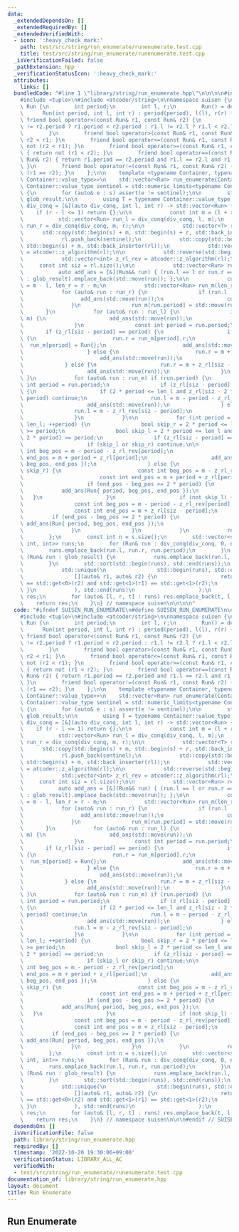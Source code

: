```yaml
---
data:
  _extendedDependsOn: []
  _extendedRequiredBy: []
  _extendedVerifiedWith:
  - icon: ':heavy_check_mark:'
    path: test/src/string/run_enumerate/runenumerate.test.cpp
    title: test/src/string/run_enumerate/runenumerate.test.cpp
  _isVerificationFailed: false
  _pathExtension: hpp
  _verificationStatusIcon: ':heavy_check_mark:'
  attributes:
    links: []
  bundledCode: "#line 1 \"library/string/run_enumerate.hpp\"\n\n\n\n#include <limits>\n\
    #include <tuple>\n#include <atcoder/string>\n\nnamespace suisen {\n    struct\
    \ Run {\n        int period;\n        int l, r;\n        Run() = default;\n  \
    \      Run(int period, int l, int r) : period(period), l(l), r(r) {}\n       \
    \ friend bool operator<(const Run& r1, const Run& r2) {\n            return r1.period\
    \ != r2.period ? r1.period < r2.period : r1.l != r2.l ? r1.l < r2.l : r1.r < r2.r;\n\
    \        }\n        friend bool operator>(const Run& r1, const Run& r2) { return\
    \ r2 < r1; }\n        friend bool operator<=(const Run& r1, const Run& r2) { return\
    \ not (r2 < r1); }\n        friend bool operator>=(const Run& r1, const Run& r2)\
    \ { return not (r1 < r2); }\n        friend bool operator==(const Run& r1, const\
    \ Run& r2) { return r1.period == r2.period and r1.l == r2.l and r1.r == r2.r;\
    \ }\n        friend bool operator!=(const Run& r1, const Run& r2) { return not\
    \ (r1 == r2); }\n    };\n\n    template <typename Container, typename = std::void_t<typename\
    \ Container::value_type>>\n    std::vector<Run> run_enumerate(Container& s, typename\
    \ Container::value_type sentinel = std::numeric_limits<typename Container::value_type>::min())\
    \ {\n        for (auto& e : s) assert(e != sentinel);\n\n        std::vector<Run>\
    \ glob_result;\n\n        using T = typename Container::value_type;\n        auto\
    \ div_conq = [&](auto div_conq, int l, int r) -> std::vector<Run> {\n        \
    \    if (r - l <= 1) return {};\n\n            const int m = (l + r) >> 1;\n \
    \           std::vector<Run> run_l = div_conq(div_conq, l, m);\n            std::vector<Run>\
    \ run_r = div_conq(div_conq, m, r);\n\n            std::vector<T> rl;\n      \
    \      std::copy(std::begin(s) + m, std::begin(s) + r, std::back_inserter(rl));\n\
    \            rl.push_back(sentinel);\n            std::copy(std::begin(s) + l,\
    \ std::begin(s) + m, std::back_inserter(rl));\n            std::vector<int> z_rl\
    \ = atcoder::z_algorithm(rl);\n\n            std::reverse(std::begin(rl), std::end(rl));\n\
    \            std::vector<int> z_rl_rev = atcoder::z_algorithm(rl);\n\n       \
    \     const int siz = rl.size();\n\n            std::vector<Run> result;\n\n \
    \           auto add_ans = [&](Run&& run) { (run.l == l or run.r == r ? result\
    \ : glob_result).emplace_back(std::move(run)); };\n\n            const int len_l\
    \ = m - l, len_r = r - m;\n            std::vector<Run> run_m(len_r / 2 + 1);\n\
    \            for (auto& run : run_r) {\n                if (run.l != m) {\n  \
    \                  add_ans(std::move(run));\n                    continue;\n \
    \               }\n                run_m[run.period] = std::move(run);\n     \
    \       }\n            for (auto& run : run_l) {\n                if (run.r !=\
    \ m) {\n                    add_ans(std::move(run));\n                    continue;\n\
    \                }\n                const int period = run.period;\n         \
    \       if (z_rl[siz - period] == period) {\n                    if (run_m[period].period)\
    \ {\n                        run.r = run_m[period].r;\n                      \
    \  run_m[period] = Run{};\n                        add_ans(std::move(run));\n\
    \                    } else {\n                        run.r = m + period + z_rl[period];\n\
    \                        add_ans(std::move(run));\n                    }\n   \
    \             } else {\n                    run.r = m + z_rl[siz - period];\n\
    \                    add_ans(std::move(run));\n                }\n           \
    \ }\n            for (auto& run : run_m) if (run.period) {\n                const\
    \ int period = run.period;\n                if (z_rl[siz - period] == period)\
    \ {\n                    if (2 * period <= len_l and z_rl[siz - 2 * period] >=\
    \ period) continue;\n                    run.l = m - period - z_rl_rev[period];\n\
    \                    add_ans(std::move(run));\n                } else {\n    \
    \                run.l = m - z_rl_rev[siz - period];\n                    add_ans(std::move(run));\n\
    \                }\n            }\n\n            for (int period = 1; period <=\
    \ len_l; ++period) {\n                bool skip_r = 2 * period <= len_r and z_rl[period]\
    \ >= period;\n                bool skip_l = 2 * period <= len_l and z_rl[siz -\
    \ 2 * period] >= period;\n                if (z_rl[siz - period] == period) {\n\
    \                    if (skip_l or skip_r) continue;\n\n                    const\
    \ int beg_pos = m - period - z_rl_rev[period];\n                    const int\
    \ end_pos = m + period + z_rl[period];\n                    add_ans(Run{ period,\
    \ beg_pos, end_pos });\n                } else {\n                    if (not\
    \ skip_r) {\n                        const int beg_pos = m - z_rl_rev[siz - period];\n\
    \                        const int end_pos = m + period + z_rl[period];\n    \
    \                    if (end_pos - beg_pos >= 2 * period) {\n                \
    \            add_ans(Run{ period, beg_pos, end_pos });\n                     \
    \   }\n                    }\n                    if (not skip_l) {\n        \
    \                const int beg_pos = m - period - z_rl_rev[period];\n        \
    \                const int end_pos = m + z_rl[siz - period];\n               \
    \         if (end_pos - beg_pos >= 2 * period) {\n                           \
    \ add_ans(Run{ period, beg_pos, end_pos });\n                        }\n     \
    \               }\n                }\n            }\n            return result;\n\
    \        };\n        const int n = s.size();\n        std::vector<std::tuple<int,\
    \ int, int>> runs;\n        for (Run& run : div_conq(div_conq, 0, n)) {\n    \
    \        runs.emplace_back(run.l, run.r, run.period);\n        }\n        for\
    \ (Run& run : glob_result) {\n            runs.emplace_back(run.l, run.r, run.period);\n\
    \        }\n        std::sort(std::begin(runs), std::end(runs));\n        runs.erase(\n\
    \            std::unique(\n                std::begin(runs), std::end(runs),\n\
    \                [](auto& r1, auto& r2) {\n                    return std::get<0>(r1)\
    \ == std::get<0>(r2) and std::get<1>(r1) == std::get<1>(r2);\n               \
    \ }\n            ), std::end(runs)\n                    );\n        std::vector<Run>\
    \ res;\n        for (auto& [l, r, t] : runs) res.emplace_back(t, l, r);\n    \
    \    return res;\n    }\n} // namespace suisen\n\n\n\n"
  code: "#ifndef SUISEN_RUN_ENUMERATE\n#define SUISEN_RUN_ENUMERATE\n\n#include <limits>\n\
    #include <tuple>\n#include <atcoder/string>\n\nnamespace suisen {\n    struct\
    \ Run {\n        int period;\n        int l, r;\n        Run() = default;\n  \
    \      Run(int period, int l, int r) : period(period), l(l), r(r) {}\n       \
    \ friend bool operator<(const Run& r1, const Run& r2) {\n            return r1.period\
    \ != r2.period ? r1.period < r2.period : r1.l != r2.l ? r1.l < r2.l : r1.r < r2.r;\n\
    \        }\n        friend bool operator>(const Run& r1, const Run& r2) { return\
    \ r2 < r1; }\n        friend bool operator<=(const Run& r1, const Run& r2) { return\
    \ not (r2 < r1); }\n        friend bool operator>=(const Run& r1, const Run& r2)\
    \ { return not (r1 < r2); }\n        friend bool operator==(const Run& r1, const\
    \ Run& r2) { return r1.period == r2.period and r1.l == r2.l and r1.r == r2.r;\
    \ }\n        friend bool operator!=(const Run& r1, const Run& r2) { return not\
    \ (r1 == r2); }\n    };\n\n    template <typename Container, typename = std::void_t<typename\
    \ Container::value_type>>\n    std::vector<Run> run_enumerate(Container& s, typename\
    \ Container::value_type sentinel = std::numeric_limits<typename Container::value_type>::min())\
    \ {\n        for (auto& e : s) assert(e != sentinel);\n\n        std::vector<Run>\
    \ glob_result;\n\n        using T = typename Container::value_type;\n        auto\
    \ div_conq = [&](auto div_conq, int l, int r) -> std::vector<Run> {\n        \
    \    if (r - l <= 1) return {};\n\n            const int m = (l + r) >> 1;\n \
    \           std::vector<Run> run_l = div_conq(div_conq, l, m);\n            std::vector<Run>\
    \ run_r = div_conq(div_conq, m, r);\n\n            std::vector<T> rl;\n      \
    \      std::copy(std::begin(s) + m, std::begin(s) + r, std::back_inserter(rl));\n\
    \            rl.push_back(sentinel);\n            std::copy(std::begin(s) + l,\
    \ std::begin(s) + m, std::back_inserter(rl));\n            std::vector<int> z_rl\
    \ = atcoder::z_algorithm(rl);\n\n            std::reverse(std::begin(rl), std::end(rl));\n\
    \            std::vector<int> z_rl_rev = atcoder::z_algorithm(rl);\n\n       \
    \     const int siz = rl.size();\n\n            std::vector<Run> result;\n\n \
    \           auto add_ans = [&](Run&& run) { (run.l == l or run.r == r ? result\
    \ : glob_result).emplace_back(std::move(run)); };\n\n            const int len_l\
    \ = m - l, len_r = r - m;\n            std::vector<Run> run_m(len_r / 2 + 1);\n\
    \            for (auto& run : run_r) {\n                if (run.l != m) {\n  \
    \                  add_ans(std::move(run));\n                    continue;\n \
    \               }\n                run_m[run.period] = std::move(run);\n     \
    \       }\n            for (auto& run : run_l) {\n                if (run.r !=\
    \ m) {\n                    add_ans(std::move(run));\n                    continue;\n\
    \                }\n                const int period = run.period;\n         \
    \       if (z_rl[siz - period] == period) {\n                    if (run_m[period].period)\
    \ {\n                        run.r = run_m[period].r;\n                      \
    \  run_m[period] = Run{};\n                        add_ans(std::move(run));\n\
    \                    } else {\n                        run.r = m + period + z_rl[period];\n\
    \                        add_ans(std::move(run));\n                    }\n   \
    \             } else {\n                    run.r = m + z_rl[siz - period];\n\
    \                    add_ans(std::move(run));\n                }\n           \
    \ }\n            for (auto& run : run_m) if (run.period) {\n                const\
    \ int period = run.period;\n                if (z_rl[siz - period] == period)\
    \ {\n                    if (2 * period <= len_l and z_rl[siz - 2 * period] >=\
    \ period) continue;\n                    run.l = m - period - z_rl_rev[period];\n\
    \                    add_ans(std::move(run));\n                } else {\n    \
    \                run.l = m - z_rl_rev[siz - period];\n                    add_ans(std::move(run));\n\
    \                }\n            }\n\n            for (int period = 1; period <=\
    \ len_l; ++period) {\n                bool skip_r = 2 * period <= len_r and z_rl[period]\
    \ >= period;\n                bool skip_l = 2 * period <= len_l and z_rl[siz -\
    \ 2 * period] >= period;\n                if (z_rl[siz - period] == period) {\n\
    \                    if (skip_l or skip_r) continue;\n\n                    const\
    \ int beg_pos = m - period - z_rl_rev[period];\n                    const int\
    \ end_pos = m + period + z_rl[period];\n                    add_ans(Run{ period,\
    \ beg_pos, end_pos });\n                } else {\n                    if (not\
    \ skip_r) {\n                        const int beg_pos = m - z_rl_rev[siz - period];\n\
    \                        const int end_pos = m + period + z_rl[period];\n    \
    \                    if (end_pos - beg_pos >= 2 * period) {\n                \
    \            add_ans(Run{ period, beg_pos, end_pos });\n                     \
    \   }\n                    }\n                    if (not skip_l) {\n        \
    \                const int beg_pos = m - period - z_rl_rev[period];\n        \
    \                const int end_pos = m + z_rl[siz - period];\n               \
    \         if (end_pos - beg_pos >= 2 * period) {\n                           \
    \ add_ans(Run{ period, beg_pos, end_pos });\n                        }\n     \
    \               }\n                }\n            }\n            return result;\n\
    \        };\n        const int n = s.size();\n        std::vector<std::tuple<int,\
    \ int, int>> runs;\n        for (Run& run : div_conq(div_conq, 0, n)) {\n    \
    \        runs.emplace_back(run.l, run.r, run.period);\n        }\n        for\
    \ (Run& run : glob_result) {\n            runs.emplace_back(run.l, run.r, run.period);\n\
    \        }\n        std::sort(std::begin(runs), std::end(runs));\n        runs.erase(\n\
    \            std::unique(\n                std::begin(runs), std::end(runs),\n\
    \                [](auto& r1, auto& r2) {\n                    return std::get<0>(r1)\
    \ == std::get<0>(r2) and std::get<1>(r1) == std::get<1>(r2);\n               \
    \ }\n            ), std::end(runs)\n                    );\n        std::vector<Run>\
    \ res;\n        for (auto& [l, r, t] : runs) res.emplace_back(t, l, r);\n    \
    \    return res;\n    }\n} // namespace suisen\n\n\n#endif // SUISEN_RUN_ENUMERATE\n"
  dependsOn: []
  isVerificationFile: false
  path: library/string/run_enumerate.hpp
  requiredBy: []
  timestamp: '2022-10-20 19:30:06+09:00'
  verificationStatus: LIBRARY_ALL_AC
  verifiedWith:
  - test/src/string/run_enumerate/runenumerate.test.cpp
documentation_of: library/string/run_enumerate.hpp
layout: document
title: Run Enumerate
---
```

## Run Enumerate
